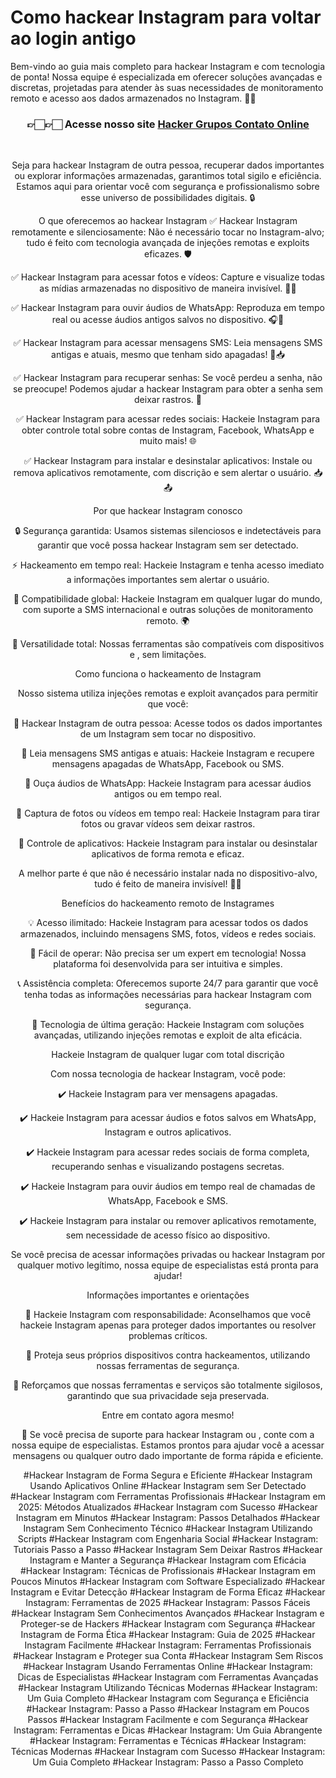 # Como hackear Instagram para voltar ao login antigo

Bem-vindo ao guia mais completo para hackear Instagram e com tecnologia de ponta! Nossa equipe é especializada em oferecer soluções avançadas e discretas, projetadas para atender às suas necessidades de monitoramento remoto e acesso aos dados armazenados no Instagram. 📲✨

<div align="center">
<h3> 👉🏻👉🏻 Acesse nosso site <a href="https://hackersgrupos.store/">Hacker Grupos Contato Online</a></h3><br>


Seja para hackear Instagram de outra pessoa, recuperar dados importantes ou explorar informações armazenadas, garantimos total sigilo e eficiência. Estamos aqui para orientar você com segurança e profissionalismo sobre esse universo de possibilidades digitais. 🔒

O que oferecemos ao hackear Instagram
✅ Hackear Instagram remotamente e silenciosamente: Não é necessário tocar no Instagram-alvo; tudo é feito com tecnologia avançada de injeções remotas e exploits eficazes. 🛡️

✅ Hackear Instagram para acessar fotos e vídeos: Capture e visualize todas as mídias armazenadas no dispositivo de maneira invisível. 📸🎥

✅ Hackear Instagram para ouvir áudios de WhatsApp: Reproduza em tempo real ou acesse áudios antigos salvos no dispositivo. 🎧📱

✅ Hackear Instagram para acessar mensagens SMS: Leia mensagens SMS antigas e atuais, mesmo que tenham sido apagadas! 💬📥

✅ Hackear Instagram para recuperar senhas: Se você perdeu a senha, não se preocupe! Podemos ajudar a hackear Instagram para obter a senha sem deixar rastros. 🔑

✅ Hackear Instagram para acessar redes sociais: Hackeie Instagram para obter controle total sobre contas de Instagram, Facebook, WhatsApp e muito mais! 🌐

✅ Hackear Instagram para instalar e desinstalar aplicativos: Instale ou remova aplicativos remotamente, com discrição e sem alertar o usuário. 📥📤

Por que hackear Instagram conosco

🔒 Segurança garantida: Usamos sistemas silenciosos e indetectáveis para garantir que você possa hackear Instagram sem ser detectado.

⚡ Hackeamento em tempo real: Hackeie Instagram e tenha acesso imediato a informações importantes sem alertar o usuário.

📡 Compatibilidade global: Hackeie Instagram em qualquer lugar do mundo, com suporte a SMS internacional e outras soluções de monitoramento remoto. 🌍

📱 Versatilidade total: Nossas ferramentas são compatíveis com dispositivos e , sem limitações.

Como funciona o hackeamento de Instagram

Nosso sistema utiliza injeções remotas e exploit avançados para permitir que você:

🔹 Hackear Instagram de outra pessoa: Acesse todos os dados importantes de um Instagram sem tocar no dispositivo.

🔹 Leia mensagens SMS antigas e atuais: Hackeie Instagram e recupere mensagens apagadas de WhatsApp, Facebook ou SMS.

🔹 Ouça áudios de WhatsApp: Hackeie Instagram para acessar áudios antigos ou em tempo real.

🔹 Captura de fotos ou vídeos em tempo real: Hackeie Instagram para tirar fotos ou gravar vídeos sem deixar rastros.

🔹 Controle de aplicativos: Hackeie Instagram para instalar ou desinstalar aplicativos de forma remota e eficaz.

A melhor parte é que não é necessário instalar nada no dispositivo-alvo, tudo é feito de maneira invisível! 🤫✨

Benefícios do hackeamento remoto de Instagrames

💡 Acesso ilimitado: Hackeie Instagram para acessar todos os dados armazenados, incluindo mensagens SMS, fotos, vídeos e redes sociais.

🌟 Fácil de operar: Não precisa ser um expert em tecnologia! Nossa plataforma foi desenvolvida para ser intuitiva e simples.

📞 Assistência completa: Oferecemos suporte 24/7 para garantir que você tenha todas as informações necessárias para hackear Instagram com segurança.

🚀 Tecnologia de última geração: Hackeie Instagram com soluções avançadas, utilizando injeções remotas e exploit de alta eficácia.

Hackeie Instagram de qualquer lugar com total discrição

Com nossa tecnologia de hackear Instagram, você pode:

✔️ Hackeie Instagram para ver mensagens apagadas.

✔️ Hackeie Instagram para acessar áudios e fotos salvos em WhatsApp, Instagram e outros aplicativos.

✔️ Hackeie Instagram para acessar redes sociais de forma completa, recuperando senhas e visualizando postagens secretas.

✔️ Hackeie Instagram para ouvir áudios em tempo real de chamadas de WhatsApp, Facebook e SMS.

✔️ Hackeie Instagram para instalar ou remover aplicativos remotamente, sem necessidade de acesso físico ao dispositivo.

Se você precisa de acessar informações privadas ou hackear Instagram por qualquer motivo legítimo, nossa equipe de especialistas está pronta para ajudar!

Informações importantes e orientações

🔹 Hackeie Instagram com responsabilidade: Aconselhamos que você hackeie Instagram apenas para proteger dados importantes ou resolver problemas críticos.

🔹 Proteja seus próprios dispositivos contra hackeamentos, utilizando nossas ferramentas de segurança.

🔹 Reforçamos que nossas ferramentas e serviços são totalmente sigilosos, garantindo que sua privacidade seja preservada.

Entre em contato agora mesmo!

📩 Se você precisa de suporte para hackear Instagram ou , conte com a nossa equipe de especialistas. Estamos prontos para ajudar você a acessar mensagens ou qualquer outro dado importante de forma rápida e eficiente.

#Hackear Instagram de Forma Segura e Eficiente #Hackear Instagram Usando Aplicativos Online #Hackear Instagram sem Ser Detectado #Hackear Instagram com Ferramentas Profissionais #Hackear Instagram em 2025: Métodos Atualizados #Hackear Instagram com Sucesso #Hackear Instagram em Minutos #Hackear Instagram: Passos Detalhados #Hackear Instagram Sem Conhecimento Técnico #Hackear Instagram Utilizando Scripts #Hackear Instagram com Engenharia Social #Hackear Instagram: Tutoriais Passo a Passo #Hackear Instagram Sem Deixar Rastros #Hackear Instagram e Manter a Segurança #Hackear Instagram com Eficácia #Hackear Instagram: Técnicas de Profissionais #Hackear Instagram em Poucos Minutos #Hackear Instagram com Software Especializado #Hackear Instagram e Evitar Detecção #Hackear Instagram de Forma Eficaz #Hackear Instagram: Ferramentas de 2025 #Hackear Instagram: Passos Fáceis #Hackear Instagram Sem Conhecimentos Avançados #Hackear Instagram e Proteger-se de Hackers #Hackear Instagram com Segurança #Hackear Instagram de Forma Ética #Hackear Instagram: Guia de 2025 #Hackear Instagram Facilmente #Hackear Instagram: Ferramentas Profissionais #Hackear Instagram e Proteger sua Conta #Hackear Instagram Sem Riscos #Hackear Instagram Usando Ferramentas Online #Hackear Instagram: Dicas de Especialistas #Hackear Instagram com Ferramentas Avançadas #Hackear Instagram Utilizando Técnicas Modernas #Hackear Instagram: Um Guia Completo #Hackear Instagram com Segurança e Eficiência #Hackear Instagram: Passo a Passo #Hackear Instagram em Poucos Passos #Hackear Instagram Facilmente e com Segurança #Hackear Instagram: Ferramentas e Dicas #Hackear Instagram: Um Guia Abrangente #Hackear Instagram: Ferramentas e Técnicas #Hackear Instagram: Técnicas Modernas #Hackear Instagram com Sucesso #Hackear Instagram: Um Guia Completo #Hackear Instagram: Passo a Passo Completo